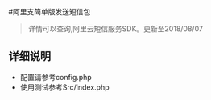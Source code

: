 #阿里支简单版发送短信包

>详情可以查询,阿里云短信服务SDK。更新至2018/08/07  

## 详细说明  

- 配置请参考config.php
- 使用测试参考Src/index.php